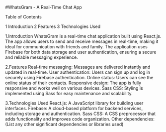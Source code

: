 #WhatsGram - A Real-Time Chat App

Table of Contents

1 Introduction
2 Features
3 Technologies Used

1.Introduction
WhatsGram is a real-time chat application built using React.js. The app allows users to send and receive messages in real-time, making it ideal for communication with friends and family. The application uses Firebase for both data storage and user authentication, ensuring a secure and reliable messaging experience.

2.Features
Real-time messaging: Messages are delivered instantly and updated in real-time.
User authentication: Users can sign up and log in securely using Firebase authentication.
Online status: Users can see the online status of their contacts.
Responsive design: The app is fully responsive and works well on various devices.
Sass CSS: Styling is implemented using Sass for easy maintenance and scalability.

3.Technologies Used
React.js: A JavaScript library for building user interfaces.
Firebase: A cloud-based platform for backend services, including storage and authentication.
Sass CSS: A CSS preprocessor that adds functionality and improves code organization.
Other dependencies: (List any other significant dependencies or libraries used)
